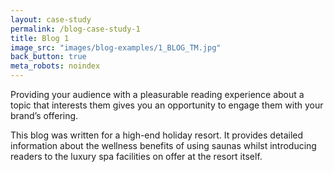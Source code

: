 ```yaml
---
layout: case-study
permalink: /blog-case-study-1
title: Blog 1
image_src: "images/blog-examples/1_BLOG_TM.jpg"
back_button: true
meta_robots: noindex
---
```

Providing your audience with a pleasurable reading experience about a topic that interests them gives you an opportunity to engage them with your brand’s offering.  

This blog was written for a high-end holiday resort. It provides detailed information about the wellness benefits of using saunas whilst introducing readers to the luxury spa facilities on offer at the resort itself.
